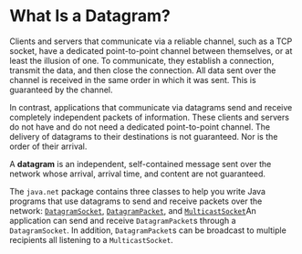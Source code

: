 
# What Is a Datagram?

Clients and servers that communicate via a reliable channel, such as a TCP socket, have a dedicated point-to-point channel between themselves, or at least the illusion of one. To communicate, they establish a connection, transmit the data, and then close the connection. All data sent over the channel is received in the same order in which it was sent. This is guaranteed by the channel.

In contrast, applications that communicate via datagrams send and receive completely independent packets of information. These clients and servers do not have and do not need a dedicated point-to-point channel. The delivery of datagrams to their destinations is not guaranteed. Nor is the order of their arrival.

A **datagram** is an independent, self-contained message sent over the network whose arrival, arrival time, and content are not guaranteed.

The `java.net` package contains three classes to help you write Java programs that use datagrams to send and receive packets over the network: 
[`DatagramSocket`](https://docs.oracle.com/javase/8/docs/api/java/net/DatagramSocket.html), 
[`DatagramPacket`](https://docs.oracle.com/javase/8/docs/api/java/net/DatagramPacket.html), and 
[`MulticastSocket`](https://docs.oracle.com/javase/8/docs/api/java/net/MulticastSocket.html)An application can send and receive `DatagramPacket`s through a `DatagramSocket`. In addition, `DatagramPacket`s can be broadcast to multiple recipients all listening to a `MulticastSocket`.
